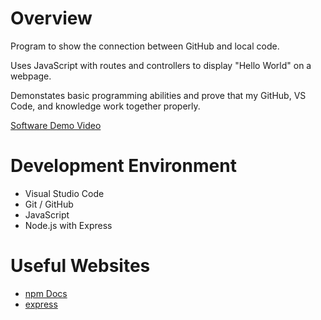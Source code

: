 # Overview

Program to show the connection between GitHub and local code.

Uses JavaScript with routes and controllers to display "Hello World" on a webpage.

Demonstates basic programming abilities and prove that my GitHub, VS Code, and knowledge work together properly.

[Software Demo Video](https://youtu.be/1qVLe41KJxQ)

# Development Environment

- Visual Studio Code
- Git / GitHub
- JavaScript
- Node.js with Express

# Useful Websites

- [npm Docs](https://docs.npmjs.com/creating-a-package-json-file)
- [express](https://expressjs.com/en/guide/routing.html)
